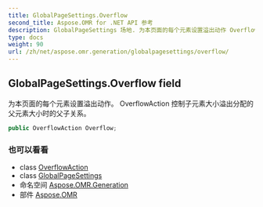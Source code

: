 ```yaml
---
title: GlobalPageSettings.Overflow
second_title: Aspose.OMR for .NET API 参考
description: GlobalPageSettings 场地. 为本页面的每个元素设置溢出动作 OverflowAction 控制子元素大小溢出分配的父元素大小时的父子关系
type: docs
weight: 90
url: /zh/net/aspose.omr.generation/globalpagesettings/overflow/
---
```

## GlobalPageSettings.Overflow field

为本页面的每个元素设置溢出动作。 OverflowAction 控制子元素大小溢出分配的父元素大小时的父子关系。

```csharp
public OverflowAction Overflow;
```

### 也可以看看

* class [OverflowAction](../../../aspose.omr.generation.overflowactions/overflowaction/)
* class [GlobalPageSettings](../)
* 命名空间 [Aspose.OMR.Generation](../../globalpagesettings/)
* 部件 [Aspose.OMR](../../../)



